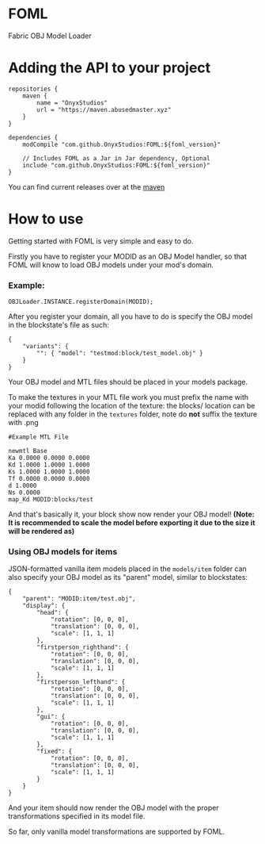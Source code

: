 # FOML
 Fabric OBJ Model Loader

# Adding the API to your project

```
repositories {
    maven {
        name = "OnyxStudios"
        url = "https://maven.abusedmaster.xyz"
    }
}

dependencies {
    modCompile "com.github.OnyxStudios:FOML:${foml_version}"
    
    // Includes FOML as a Jar in Jar dependency, Optional
    include "com.github.OnyxStudios:FOML:${foml_version}"
}
```

You can find current releases over at the [maven](https://maven.abusedmaster.xyz/com/github/OnyxStudios/FOML/)

# How to use
Getting started with FOML is very simple and easy to do.

Firstly you have to register your MODID as an OBJ Model handler, so that FOML will know to load OBJ models under your mod's domain.

### **Example:**

```
OBJLoader.INSTANCE.registerDomain(MODID);
```

After you register your domain, all you have to do is specify the OBJ model in the blockstate's file as such:

```
{
    "variants": {
        "": { "model": "testmod:block/test_model.obj" }
    }
}
```

Your OBJ model and MTL files should be placed in your models package.

To make the textures in your MTL file work you must prefix the name with your modid following the location of the texture:
the blocks/ location can be replaced with any folder in the `textures` folder, note do **not** suffix the texture with .png


```
#Example MTL File

newmtl Base
Ka 0.0000 0.0000 0.0000
Kd 1.0000 1.0000 1.0000
Ks 1.0000 1.0000 1.0000
Tf 0.0000 0.0000 0.0000
d 1.0000
Ns 0.0000
map_Kd MODID:blocks/test
```

And that's basically it, your block show now render your OBJ model! **(Note: It is recommended to scale the model before exporting it due to the size it will be rendered as)**


### Using OBJ models for items

JSON-formatted vanilla item models placed in the `models/item` folder can also specify your OBJ model as its "parent" model, similar to blockstates:

```
{
    "parent": "MODID:item/test.obj",
    "display": {
        "head": {
            "rotation": [0, 0, 0],
            "translation": [0, 0, 0],
            "scale": [1, 1, 1]
        },
        "firstperson_righthand": {
            "rotation": [0, 0, 0],
            "translation": [0, 0, 0],
            "scale": [1, 1, 1]
        },
        "firstperson_lefthand": {
            "rotation": [0, 0, 0],
            "translation": [0, 0, 0],
            "scale": [1, 1, 1]
        },
        "gui": {
            "rotation": [0, 0, 0],
            "translation": [0, 0, 0],
            "scale": [1, 1, 1]
        },
        "fixed": {
            "rotation": [0, 0, 0],
            "translation": [0, 0, 0],
            "scale": [1, 1, 1]
        }
    }
}
```
And your item should now render the OBJ model with the proper transformations specified in its model file.

So far, only vanilla model transformations are supported by FOML.
